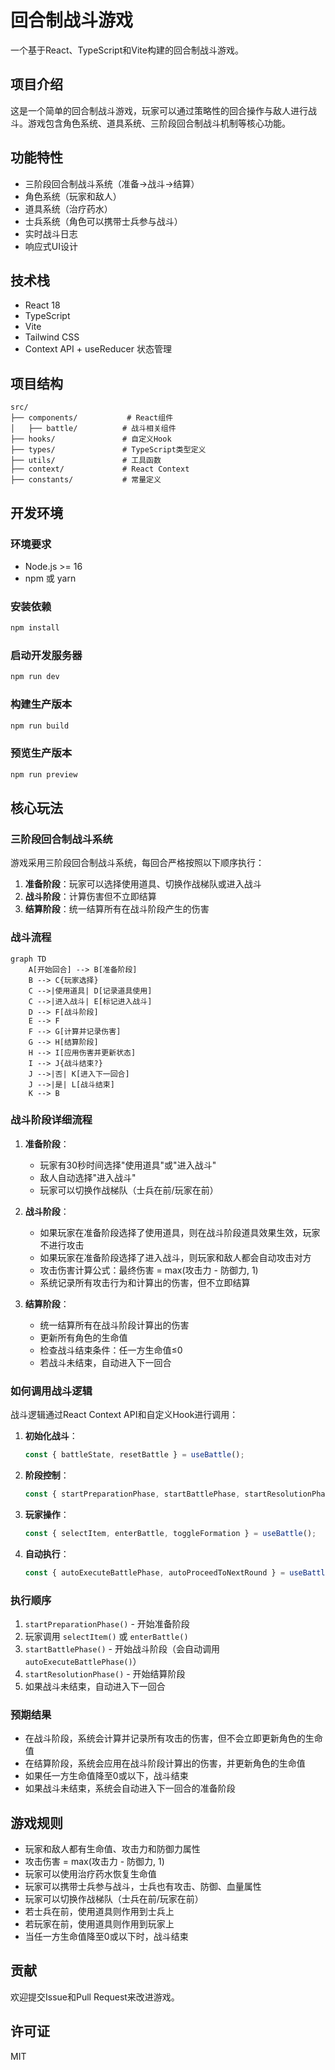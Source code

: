 # 回合制战斗游戏

一个基于React、TypeScript和Vite构建的回合制战斗游戏。

## 项目介绍

这是一个简单的回合制战斗游戏，玩家可以通过策略性的回合操作与敌人进行战斗。游戏包含角色系统、道具系统、三阶段回合制战斗机制等核心功能。

## 功能特性

- 三阶段回合制战斗系统（准备→战斗→结算）
- 角色系统（玩家和敌人）
- 道具系统（治疗药水）
- 士兵系统（角色可以携带士兵参与战斗）
- 实时战斗日志
- 响应式UI设计

## 技术栈

- React 18
- TypeScript
- Vite
- Tailwind CSS
- Context API + useReducer 状态管理

## 项目结构

```
src/
├── components/           # React组件
│   ├── battle/          # 战斗相关组件
├── hooks/               # 自定义Hook
├── types/               # TypeScript类型定义
├── utils/               # 工具函数
├── context/             # React Context
├── constants/           # 常量定义
```

## 开发环境

### 环境要求

- Node.js >= 16
- npm 或 yarn

### 安装依赖

```bash
npm install
```

### 启动开发服务器

```bash
npm run dev
```

### 构建生产版本

```bash
npm run build
```

### 预览生产版本

```bash
npm run preview
```

## 核心玩法

### 三阶段回合制战斗系统

游戏采用三阶段回合制战斗系统，每回合严格按照以下顺序执行：

1. **准备阶段**：玩家可以选择使用道具、切换作战梯队或进入战斗
2. **战斗阶段**：计算伤害但不立即结算
3. **结算阶段**：统一结算所有在战斗阶段产生的伤害

### 战斗流程

```mermaid
graph TD
    A[开始回合] --> B[准备阶段]
    B --> C{玩家选择}
    C -->|使用道具| D[记录道具使用]
    C -->|进入战斗| E[标记进入战斗]
    D --> F[战斗阶段]
    E --> F
    F --> G[计算并记录伤害]
    G --> H[结算阶段]
    H --> I[应用伤害并更新状态]
    I --> J{战斗结束?}
    J -->|否| K[进入下一回合]
    J -->|是| L[战斗结束]
    K --> B
```

### 战斗阶段详细流程

1. **准备阶段**：
   - 玩家有30秒时间选择"使用道具"或"进入战斗"
   - 敌人自动选择"进入战斗"
   - 玩家可以切换作战梯队（士兵在前/玩家在前）

2. **战斗阶段**：
   - 如果玩家在准备阶段选择了使用道具，则在战斗阶段道具效果生效，玩家不进行攻击
   - 如果玩家在准备阶段选择了进入战斗，则玩家和敌人都会自动攻击对方
   - 攻击伤害计算公式：最终伤害 = max(攻击力 - 防御力, 1)
   - 系统记录所有攻击行为和计算出的伤害，但不立即结算

3. **结算阶段**：
   - 统一结算所有在战斗阶段计算出的伤害
   - 更新所有角色的生命值
   - 检查战斗结束条件：任一方生命值≤0
   - 若战斗未结束，自动进入下一回合

### 如何调用战斗逻辑

战斗逻辑通过React Context API和自定义Hook进行调用：

1. **初始化战斗**：
   ```typescript
   const { battleState, resetBattle } = useBattle();
   ```

2. **阶段控制**：
   ```typescript
   const { startPreparationPhase, startBattlePhase, startResolutionPhase } = useBattle();
   ```

3. **玩家操作**：
   ```typescript
   const { selectItem, enterBattle, toggleFormation } = useBattle();
   ```

4. **自动执行**：
   ```typescript
   const { autoExecuteBattlePhase, autoProceedToNextRound } = useBattle();
   ```

### 执行顺序

1. `startPreparationPhase()` - 开始准备阶段
2. 玩家调用 `selectItem()` 或 `enterBattle()`
3. `startBattlePhase()` - 开始战斗阶段（会自动调用 `autoExecuteBattlePhase()`）
4. `startResolutionPhase()` - 开始结算阶段
5. 如果战斗未结束，自动进入下一回合

### 预期结果

- 在战斗阶段，系统会计算并记录所有攻击的伤害，但不会立即更新角色的生命值
- 在结算阶段，系统会应用在战斗阶段计算出的伤害，并更新角色的生命值
- 如果任一方生命值降至0或以下，战斗结束
- 如果战斗未结束，系统会自动进入下一回合的准备阶段

## 游戏规则

- 玩家和敌人都有生命值、攻击力和防御力属性
- 攻击伤害 = max(攻击力 - 防御力, 1)
- 玩家可以使用治疗药水恢复生命值
- 玩家可以携带士兵参与战斗，士兵也有攻击、防御、血量属性
- 玩家可以切换作战梯队（士兵在前/玩家在前）
- 若士兵在前，使用道具则作用到士兵上
- 若玩家在前，使用道具则作用到玩家上
- 当任一方生命值降至0或以下时，战斗结束

## 贡献

欢迎提交Issue和Pull Request来改进游戏。

## 许可证

MIT
